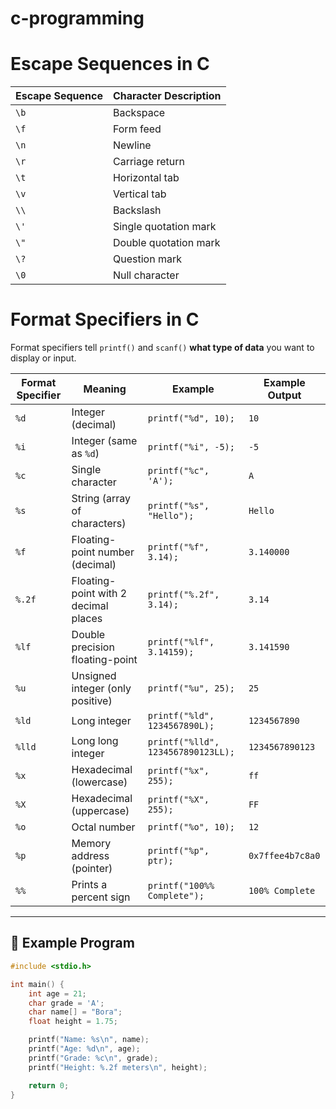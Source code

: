 # c-programming
# Escape Sequences in C

| Escape Sequence | Character Description        |
|------------------|------------------------------|
| `\b`             | Backspace                    |
| `\f`             | Form feed                    |
| `\n`             | Newline                      |
| `\r`             | Carriage return              |
| `\t`             | Horizontal tab               |
| `\v`             | Vertical tab                 |
| `\\`             | Backslash                    |
| `\'`             | Single quotation mark        |
| `\"`             | Double quotation mark        |
| `\?`             | Question mark                |
| `\0`             | Null character               |


# Format Specifiers in C

Format specifiers tell `printf()` and `scanf()` **what type of data** you want to display or input.

| Format Specifier | Meaning | Example | Example Output |
|------------------|----------|----------|----------------|
| `%d` | Integer (decimal) | `printf("%d", 10);` | `10` |
| `%i` | Integer (same as `%d`) | `printf("%i", -5);` | `-5` |
| `%c` | Single character | `printf("%c", 'A');` | `A` |
| `%s` | String (array of characters) | `printf("%s", "Hello");` | `Hello` |
| `%f` | Floating-point number (decimal) | `printf("%f", 3.14);` | `3.140000` |
| `%.2f` | Floating-point with 2 decimal places | `printf("%.2f", 3.14);` | `3.14` |
| `%lf` | Double precision floating-point | `printf("%lf", 3.14159);` | `3.141590` |
| `%u` | Unsigned integer (only positive) | `printf("%u", 25);` | `25` |
| `%ld` | Long integer | `printf("%ld", 1234567890L);` | `1234567890` |
| `%lld` | Long long integer | `printf("%lld", 1234567890123LL);` | `1234567890123` |
| `%x` | Hexadecimal (lowercase) | `printf("%x", 255);` | `ff` |
| `%X` | Hexadecimal (uppercase) | `printf("%X", 255);` | `FF` |
| `%o` | Octal number | `printf("%o", 10);` | `12` |
| `%p` | Memory address (pointer) | `printf("%p", ptr);` | `0x7ffee4b7c8a0` |
| `%%` | Prints a percent sign | `printf("100%% Complete");` | `100% Complete` |

---

## 🧠 Example Program

```c
#include <stdio.h>

int main() {
    int age = 21;
    char grade = 'A';
    char name[] = "Bora";
    float height = 1.75;

    printf("Name: %s\n", name);
    printf("Age: %d\n", age);
    printf("Grade: %c\n", grade);
    printf("Height: %.2f meters\n", height);

    return 0;
}
